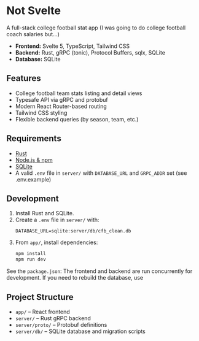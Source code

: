 # Not Svelte

A full-stack college football stat app (I was going to do college football coach salaries but...)

- **Frontend:** Svelte 5, TypeScript, Tailwind CSS
- **Backend:** Rust, gRPC (tonic), Protocol Buffers, sqlx, SQLite
- **Database:** SQLite

## Features

- College football team stats listing and detail views
- Typesafe API via gRPC and protobuf
- Modern React Router-based routing
- Tailwind CSS styling
- Flexible backend queries (by season, team, etc.)

## Requirements

- [Rust](https://www.rust-lang.org/tools/install)
- [Node.js & npm](https://nodejs.org/)
- [SQLite](https://www.sqlite.org/)
- A valid `.env` file in `server/` with `DATABASE_URL` and `GRPC_ADDR` set (see .env.example)

## Development

1. Install Rust and SQLite.
2. Create a `.env` file in `server/` with:
   ```
   DATABASE_URL=sqlite:server/db/cfb_clean.db
   ```
3. From `app/`, install dependencies:
   ```bash
   npm install
   npm run dev
   ```

See the `package.json`: The frontend and backend are run concurrently for development.
If you need to rebuild the database, use

## Project Structure

- `app/` – React frontend
- `server/` – Rust gRPC backend
- `server/proto/` – Protobuf definitions
- `server/db/` – SQLite database and migration scripts

